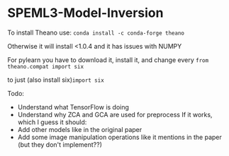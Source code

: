 # SPEML3-Model-Inversion
To install Theano use:
`conda install -c conda-forge theano`

Otherwise it will install <1.0.4 and it has issues with NUMPY

For pylearn you have to download it, install it, and change every 
`from theano.compat import six`

to just (also install six)`import six`

Todo: 
  * Understand what TensorFlow is doing
  * Understand why ZCA and GCA are used for preprocess
If it works, which I guess it should:
  * Add other models like in the original paper
  * Add some image manipulation operations like it mentions in the paper (but they don't implement??)
